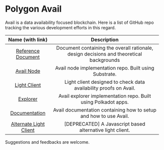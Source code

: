 # Polygon Avail

Avail is a data availability focused blockchain. Here is a list of GitHub repo tracking the various development efforts in this regard. 

|    Name (with link)    |                                       Description                                       |
|:----------------------:|:---------------------------------------------------------------------------------------:|
| [Reference Document](https://github.com/maticnetwork/data-availability/blob/master/reference%20document/Data%20Availability%20-%20Reference%20Document.pdf)     | Document containing the overall rationale, design decisions and theoretical backgrounds      |
| [Avail Node](https://github.com/maticnetwork/avail)                             | Avail node implementation repo. Built using Substrate.              |
| [Light Client](https://github.com/maticnetwork/avail-light)                     | Light client designed to check data availability proofs on Avail.   |
| [Explorer](https://github.com/maticnetwork/apps)                                | Avail explorer implementation repo. Built using Polkadot apps.      |
| [Documentation](https://avail-docs.matic.today/)                                | Avail documentation containing how to setup and how to use Avail.   |
| [Alternate Light Client](https://github.com/maticnetwork/da-light-client)       | [DEPRECATED] A Javascript based alternative light client.           |

Suggestions and feedbacks are welcome. 
